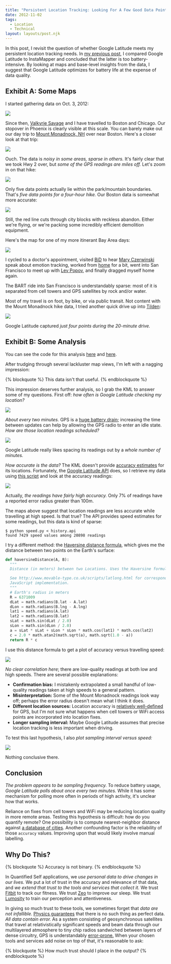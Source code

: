 ```yaml
---
title: "Persistent Location Tracking: Looking For A Few Good Data Points"
date: 2012-11-02
tags:
  - Location
  - Technical
layout: layouts/post.njk
---
```


In this post, I revisit the question of whether Google Latitude meets my persistent location tracking needs. In [my previous post](/posts/2012-10-29-persistent-location-tracking-picking-the-right-tool/), I compared Google Latitude to InstaMapper and concluded that the latter is too battery-intensive. By looking at maps and base-level insights from the data, I suggest that Google Latitude optimizes for battery life at the expense of data quality.

<!-- more -->

## Exhibit A: Some Maps

I started gathering data on Oct. 3, 2012:

<img src="https://lh5.googleusercontent.com/-kyl-kUDWe_M/UJgVi3pls3I/AAAAAAAAALg/zGsaBfNzY7s/s640/map-monthly.jpg" />

Since then, [Valkyrie Savage](http://www.eecs.berkeley.edu/~valkyrie/) and I have travelled to Boston and Chicago. Our stopover in Phoenix is clearly visible at this scale. You can barely make out our day trip to [Mount Monadnock, NH](http://goo.gl/maps/rLfNu) over near Boston. Here's a closer look at that trip:

<img src="https://lh4.googleusercontent.com/-YJQip0zWnxQ/UJgVlFc_7pI/AAAAAAAAAMA/DjlCRjxouzo/s640/map-monadnock-trip.jpg" />

Ouch. The data is *noisy in some areas, sparse in others.* It's fairly clear that we took Hwy 2 over, but *some of the GPS readings are miles off.* Let's zoom in on that hike:

<img src="https://lh5.googleusercontent.com/-bg3DxaZTe6k/UJgVlqpW7ZI/AAAAAAAAAMI/t2Kn3hrhWJM/s640/map-monadnock-hike.jpg" />

Only five data points actually lie within the park/mountain boundaries. That's *five data points for a four-hour hike.* Our Boston data is somewhat more accurate:

<img src="https://lh3.googleusercontent.com/-6RFwbwjBEtI/UJgVmQk1KCI/AAAAAAAAAMQ/-Nhyp0LtoLw/s640/map-monadnock-boston.jpg" />

Still, the red line cuts through city blocks with reckless abandon. Either we're flying, or we're packing some incredibly efficient demolition equipment.

Here's the map for one of my more itinerant Bay Area days:

<img src="https://lh5.googleusercontent.com/-xNNR5dnNV44/UJgVj3SZAEI/AAAAAAAAALw/6KvtDZYWel0/s640/map-busy-day.jpg" />

I cycled to a doctor's appointment, visited [BiD](http://bid.berkeley.edu/) to hear [Mary Czerwinski](http://research.microsoft.com/en-us/people/marycz/) speak about emotion tracking, worked from [home](http://goo.gl/maps/z7EuA) for a bit, went into San Francisco to meet up with [Lev Popov](http://www.linkedin.com/in/levpopov), and finally dragged myself home again.

The BART ride into San Francisco is understandably sparse: most of it is separated from cell towers and GPS satellites by rock and/or water.

Most of my travel is on foot, by bike, or via public transit. Not content with the Mount Monadnock hike data, I tried another quick drive up into [Tilden](http://goo.gl/maps/zk3AD):

<img src="https://lh5.googleusercontent.com/-MCZ55KYjgcE/UJgVjNWQ0FI/AAAAAAAAALo/pibM6xiJmUE/s640/map-drive-test.jpg" />

Google Latitude captured *just four points during the 20-minute drive.*

## Exhibit B: Some Analysis

You can see the code for this analysis [here](https://github.com/candu/quantified-savagery-files/tree/master/Location/kml) and [here](https://github.com/candu/quantified-savagery-files/tree/master/Location/api).

After trudging through several lackluster map views, I'm left with a nagging impression:

{% blockquote %}
This data isn't that useful.
{% endblockquote %}

This impression deserves further analysis, so I grab the KML to answer some of my questions. First off: *how often is Google Latitude checking my location?*

<img src="https://lh5.googleusercontent.com/-A7we5G7pYIw/UJb-xhCk_oI/AAAAAAAAAKk/O7ZwpxF_uQs/s640/timings-frequency.jpg" />

*About every two minutes.* GPS is a [huge battery drain](/blog/2012/10/29/persistent-location-tracking-picking-the-right-tool/); increasing the time between updates can help by allowing the GPS radio to enter an idle state. *How are those location readings scheduled?*

<img src="https://lh6.googleusercontent.com/-PMYu61X440I/UJb-yCEbuBI/AAAAAAAAAKs/umbJNuuVfo0/s640/timings-second-histogram.jpg" />

Google Latitude really likes spacing its readings out by a *whole number of minutes.*

*How accurate is the data?* The KML doesn't provide [accuracy estimates](http://en.wikipedia.org/wiki/Dilution_of_precision_(GPS)) for its locations. Fortunately, the [Google Latitude API](https://developers.google.com/latitude/) does, so I retrieve my data using [this script](https://github.com/candu/quantified-savagery-files/blob/master/Location/api/scrape.py) and look at the accuracy readings:

<img src="https://lh3.googleusercontent.com/-p5senVUtgqM/UJb-ybk3zEI/AAAAAAAAAK0/qUvLSvog15E/s640/accuracy-histogram.jpg" />

Actually, *the readings have fairly high accuracy.* Only 7% of readings have a reported error radius greater than 100m.

The maps above suggest that location readings are less accurate while travelling at high speed. Is that true? The API provides speed estimates for some readings, but this data is kind of sparse:

```
$ python speed.py < history.api
found 7429 speed values among 20898 readings
```

I try a different method: the [Haversine distance formula](http://mathforum.org/library/drmath/view/51879.html), which gives me the distance between two points on the Earth's surface:

```py
def haversineDistance(A, B):
  """
  Distance (in meters) between two Locations. Uses the Haversine formula.

  See http://www.movable-type.co.uk/scripts/latlong.html for corresponding
  JavaScript implementation.
  """
  # Earth's radius in meters
  R = 6371009
  dLat = math.radians(B.lat - A.lat)
  dLon = math.radians(B.lng - A.lng)
  lat1 = math.radians(A.lat)
  lat2 = math.radians(B.lat)
  sLat = math.sin(dLat / 2.0)
  sLon = math.sin(dLon / 2.0)
  a = sLat * sLat + sLon * sLon * math.cos(lat1) * math.cos(lat2)
  c = 2.0 * math.atan2(math.sqrt(a), math.sqrt(1.0 - a))
  return R * c
```

I use this distance formula to get a plot of accuracy versus travelling speed:

<img src="https://lh5.googleusercontent.com/-ba4lES16aCU/UJb-ytwI4OI/AAAAAAAAAK8/-OZvTHzgZjk/s640/accuracy-vs-speed.jpg" />

*No clear correlation here*; there are low-quality readings at both low and high speeds. There are several possible explanations:

- **Confirmation bias:** I mistakenly extrapolated a small handful of low-quality readings taken at high speeds to a general pattern.
- **Misinterpretation:** Some of the Mount Monadnock readings look way off; perhaps the error radius doesn't mean what I think it does.
- **Different location sources:** Location accuracy is [relatively well-defined](http://en.wikipedia.org/wiki/Dilution_of_precision_(GPS)) for GPS, but I'm not sure what happens when cell towers or WiFi access points are incorporated into location fixes.
- **Longer sampling interval:** Maybe Google Latitude assumes that precise location tracking is less important when driving.

To test this last hypothesis, I also *plot sampling interval versus speed:*

<img src="https://lh5.googleusercontent.com/-__3m3z_oQfQ/UJcC4GeNhyI/AAAAAAAAALQ/HI6XQdHjtns/s640/timings-vs-speed.jpg" />

Nothing conclusive there.

## Conclusion

*The problem appears to be sampling frequency.* To reduce battery usage, *Google Latitude polls about once every two minutes.* While it has some mechanism for polling more often in periods of high activity, it's unclear how that works.

Reliance on fixes from cell towers and WiFi may be reducing location quality in more remote areas. Testing this hypothesis is difficult: how do you quantify remote? One possibility is to compute nearest-neighbor distance against [a database of cities](http://www.maxmind.com/en/worldcities). Another confounding factor is the reliability of those `accuracy` values. Improving upon that would likely involve manual labelling.

## Why Do This?

{% blockquote %}
Accuracy is not binary.
{% endblockquote %}

In Quantified Self applications, we *use personal data to drive changes in our lives.* We put a lot of trust in the accuracy and relevance of that data, and *we extend that trust to the tools and services that collect it.* We trust [Fitbit](http://www.fitbit.com/) to track our fitness. We trust [Zeo](http://www.myzeo.com/sleep/) to improve our sleep. We trust [Lumosity](http://www.lumosity.com/) to train our perception and attentiveness.

In giving so much trust to these tools, we sometimes forget that *data are not infallible.* [Physics guarantees](http://www.pbs.org/wgbh/aso/databank/entries/dp27un.html) that there is no such thing as perfect data. *All data contain error.* As a system consisting of geosynchronous satellites that travel at relativistically significant speeds and beam data through our multilayered atmosphere to tiny chip radios sandwiched between layers of dense circuitry, GPS is understandably [error-prone.](http://www.kowoma.de/en/gps/errors.htm) When your chosen tools and services add noise on top of that, it's reasonable to ask:

{% blockquote %}
How much trust should I place in the output?
{% endblockquote %}
